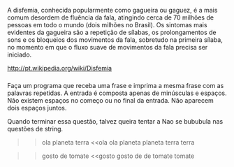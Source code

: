 A disfemia, conhecida popularmente como gagueira ou gaguez, é a mais comum desordem de fluência da fala, atingindo cerca de 70 milhões de pessoas em todo o mundo (dois milhões no Brasil). Os sintomas mais evidentes da gagueira são a repetição de sílabas, os prolongamentos de sons e os bloqueios dos movimentos da fala, sobretudo na primeira sílaba, no momento em que o fluxo suave de movimentos da fala precisa ser iniciado. 

http://pt.wikipedia.org/wiki/Disfemia

#####

Faça um programa que receba uma frase e imprima a
mesma frase com as palavras repetidas. A entrada é composta
apenas de minúsculas e espaços. Não existem espaços no começo
ou no final da entrada. Não aparecem dois espaços juntos.

Quando terminar essa questão, talvez queira tentar a Nao se bububula nas questões de string.

>>ola planeta terra
<<ola ola planeta planeta terra terra


>>gosto de tomate
<<gosto gosto de de tomate tomate